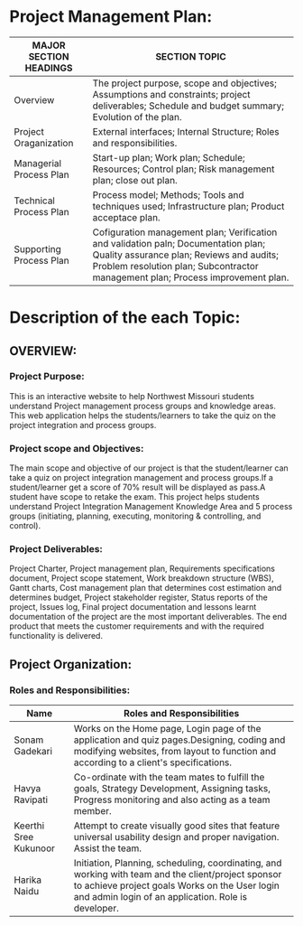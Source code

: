 # Project Management Plan:


MAJOR SECTION HEADINGS|SECTION TOPIC|
---|---|
Overview |The project purpose, scope and objectives; Assumptions and constraints; project deliverables; Schedule and budget summary; Evolution of the plan. 
Project Oraganization |External interfaces; Internal Structure; Roles and responsibilities.
Managerial Process Plan |Start-up plan; Work plan; Schedule; Resources; Control plan; Risk management plan; close out plan.
Technical Process Plan |Process model; Methods; Tools and techniques used; Infrastructure plan; Product acceptace plan.
Supporting Process Plan |Cofiguration management plan; Verification and validation paln; Documentation plan; Quality assurance plan; Reviews and audits; Problem resolution plan; Subcontractor management plan; Process improvement plan.

# Description of the each Topic:

## OVERVIEW:

### Project Purpose:
This is an interactive website to help Northwest Missouri students understand Project management process groups and knowledge areas. This web application helps the students/learners to take the quiz on the project integration and process groups.

### Project scope and Objectives:
The main scope and objective of our project is that the student/learner can take a quiz on project integration management and process groups.If a student/learner get a score of 70% result will be displayed as pass.A student have scope to retake the exam. This project helps students understand Project Integration Management Knowledge Area and 5 process groups (initiating, planning, executing, monitoring & controlling, and control).

### Project Deliverables:
Project Charter, Project management plan, Requirements specifications document, Project scope statement, Work breakdown structure (WBS), Gantt charts, Cost management plan that determines cost estimation and determines budget, Project stakeholder register, Status reports of the project, Issues log, Final project documentation and lessons learnt documentation of the project are the most important deliverables. The end product that meets the customer requirements and with the required functionality is delivered.

## Project Organization:

### Roles and Responsibilities:
Name|Roles and Responsibilities|
---|---|
Sonam Gadekari |Works on the Home page, Login page of the application and quiz pages.Designing, coding and modifying websites, from layout to function and according to a client's specifications.
Havya Ravipati |Co-ordinate with the team mates to fulfill the goals, Strategy Development, Assigning tasks, Progress monitoring and also acting as a team member.
Keerthi Sree Kukunoor |Attempt to create visually good sites that feature universal usability design and proper navigation. Assist the team.
Harika Naidu |Initiation, Planning, scheduling, coordinating, and working with team and the client/project sponsor to achieve project goals Works on the User login and admin login of an application. Role is developer.
